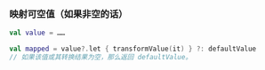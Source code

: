 ### 映射可空值（如果非空的话）

```kotlin
val value = ……

val mapped = value?.let { transformValue(it) } ?: defaultValue
// 如果该值或其转换结果为空，那么返回 defaultValue。
```